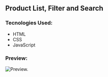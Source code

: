 ## Product List, Filter and Search

### Tecnologies Used:
- HTML
- CSS
- JavaScript

### Preview:

![Preview.](https://github.com/wingplanr/Product-List-Filter-and-Search/blob/main/image.png)
